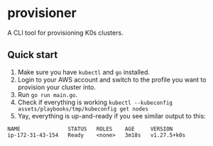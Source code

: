 # provisioner

A CLI tool for provisioning K0s clusters.

## Quick start

1. Make sure you have `kubectl` and `go` installed.
2. Login to your AWS account and switch to the profile you want to provision your cluster into.
3. Run `go run main.go`.
4. Check if everything is working `kubectl --kubeconfig assets/playbooks/tmp/kubeconfig get nodes`
5. Yay, everything is up-and-ready if you see similar output to this:
```
NAME               STATUS   ROLES    AGE     VERSION
ip-172-31-43-154   Ready    <none>   3m18s   v1.27.5+k0s
```